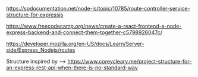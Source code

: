 https://sodocumentation.net/node-js/topic/10785/route-controller-service-structure-for-expressjs

https://www.freecodecamp.org/news/create-a-react-frontend-a-node-express-backend-and-connect-them-together-c5798926047c/

https://developer.mozilla.org/en-US/docs/Learn/Server-side/Express_Nodejs/routes


Structure inspired by --> https://www.coreycleary.me/project-structure-for-an-express-rest-api-when-there-is-no-standard-way

